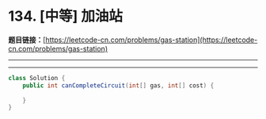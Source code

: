 # 134. [中等] 加油站

**题目链接：**[https://leetcode-cn.com/problems/gas-station](https://leetcode-cn.com/problems/gas-station)

---

<Cards card="leetcode_134_gas-station"></Cards>

---

```java
class Solution {
    public int canCompleteCircuit(int[] gas, int[] cost) {
        
    }
}
```